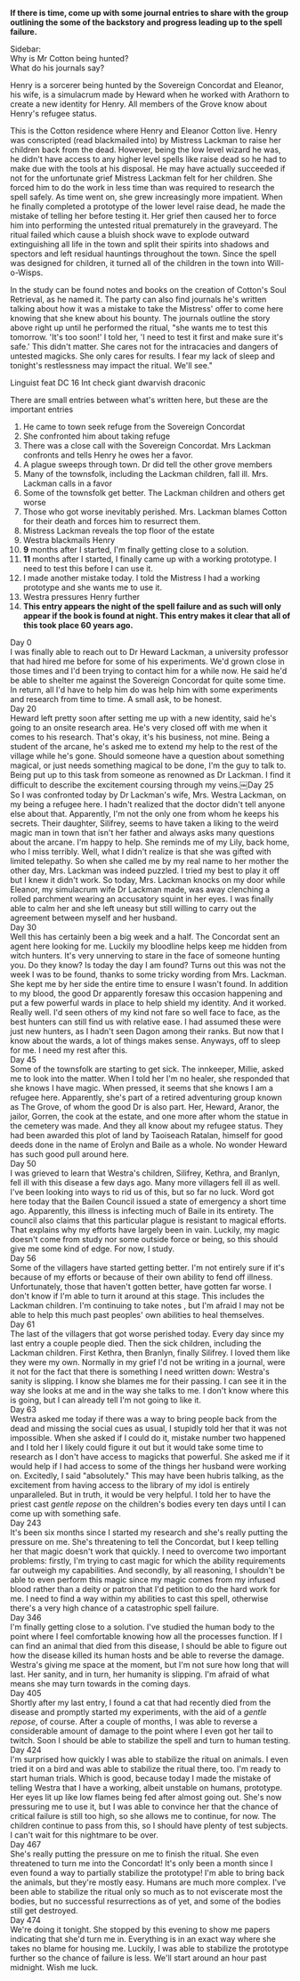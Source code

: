 **If there is time, come up with some journal entries to share with the group outlining the some of the backstory and progress leading up to the spell failure.**
 
Sidebar:  
Why is Mr Cotton being hunted?  
What do his journals say?
 
Henry is a sorcerer being hunted by the Sovereign Concordat and Eleanor, his wife, is a simulacrum made by Heward when he worked with Arathorn to create a new identity for Henry. All members of the Grove know about Henry's refugee status.
 
This is the Cotton residence where Henry and Eleanor Cotton live. Henry was conscripted (read blackmailed into) by Mistress Lackman to raise her children back from the dead. However, being the low level wizard he was, he didn't have access to any higher level spells like raise dead so he had to make due with the tools at his disposal. He may have actually succeeded if not for the unfortunate grief Mistress Lackman felt for her children. She forced him to do the work in less time than was required to research the spell safely. As time went on, she grew increasingly more impatient. When he finally completed a prototype of the lower level raise dead, he made the mistake of telling her before testing it. Her grief then caused her to force him into performing the untested ritual prematurely in the graveyard. The ritual failed which cause a bluish shock wave to explode outward extinguishing all life in the town and split their spirits into shadows and spectors and left residual hauntings throughout the town. Since the spell was designed for children, it turned all of the children in the town into Will-o-Wisps.
 
In the study can be found notes and books on the creation of Cotton's Soul Retrieval, as he named it. The party can also find journals he's written talking about how it was a mistake to take the Mistress' offer to come here knowing that she knew about his bounty. The journals outline the story above right up until he performed the ritual, "she wants me to test this tomorrow. 'It's too soon!' I told her, 'I need to test it first and make sure it's safe.' This didn't matter. She cares not for the intracacies and dangers of untested magicks. She only cares for results. I fear my lack of sleep and tonight's restlessness may impact the ritual. We'll see."
 
Linguist feat DC 16 Int check giant dwarvish draconic
 
There are small entries between what's written here, but these are the important entries
 
1. He came to town seek refuge from the Sovereign Concordat
2. She confronted him about taking refuge
3. There was a close call with the Sovereign Concordat. Mrs Lackman confronts and tells Henry he owes her a favor.
4. A plague sweeps through town. Dr did tell the other grove members
5. Many of the townsfolk, including the Lackman children, fall ill. Mrs. Lackman calls in a favor
6. Some of the townsfolk get better. The Lackman children and others get worse
7. Those who got worse inevitably perished. Mrs. Lackman blames Cotton for their death and forces him to resurrect them.
8. Mistress Lackman reveals the top floor of the estate
9. Westra blackmails Henry
10. **9** months after I started, I'm finally getting close to a solution.
11. **11** months after I started, I finally came up with a working prototype. I need to test this before I can use it.
12. I made another mistake today. I told the Mistress I had a working prototype and she wants me to use it.
13. Westra pressures Henry further
14. **This entry appears the night of the spell failure and as such will only appear if the book is found at night. This entry makes it clear that all of this took place 60 years ago.**

Day 0  
I was finally able to reach out to Dr Heward Lackman, a university professor that had hired me before for some of his experiments. We'd grown close in those times and I'd been trying to contact him for a while now. He said he'd be able to shelter me against the Sovereign Concordat for quite some time. In return, all I'd have to help him do was help him with some experiments and research from time to time. A small ask, to be honest.  
Day 20  
Heward left pretty soon after setting me up with a new identity, said he's going to an onsite research area. He's very closed off with me when it comes to his research. That's okay, it's his business, not mine. Being a student of the arcane, he's asked me to extend my help to the rest of the village while he's gone. Should someone have a question about something magical, or just needs something magical to be done, I'm the guy to talk to. Being put up to this task from someone as renowned as Dr Lackman. I find it difficult to describe the excitement coursing through my veins.￼Day 25  
So I was confronted today by Dr Lackman's wife, Mrs. Westra Lackman, on my being a refugee here. I hadn't realized that the doctor didn't tell anyone else about that. Apparently, I'm not the only one from whom he keeps his secrets. Their daughter, Silifrey, seems to have taken a liking to the weird magic man in town that isn't her father and always asks many questions about the arcane. I'm happy to help. She reminds me of my Lily, back home, who I miss terribly. Well, what I didn't realize is that she was gifted with limited telepathy. So when she called me by my real name to her mother the other day, Mrs. Lackman was indeed puzzled. I tried my best to play it off but I knew it didn't work. So today, Mrs. Lackman knocks on my door while Eleanor, my simulacrum wife Dr Lackman made, was away clenching a rolled parchment wearing an accusatory squint in her eyes. I was finally able to calm her and she left uneasy but still willing to carry out the agreement between myself and her husband.  
Day 30  
Well this has certainly been a big week and a half. The Concordat sent an agent here looking for me. Luckily my bloodline helps keep me hidden from witch hunters. It's very unnerving to stare in the face of someone hunting you. Do they know? Is today the day I am found? Turns out this was not the week I was to be found, thanks to some tricky wording from Mrs. Lackman. She kept me by her side the entire time to ensure I wasn't found. In addition to my blood, the good Dr apparently foresaw this occasion happening and put a few powerful wards in place to help shield my identity. And it worked. Really well. I'd seen others of my kind not fare so well face to face, as the best hunters can still find us with relative ease. I had assumed these were just new hunters, as I hadn't seen Dagon among their ranks. But now that I know about the wards, a lot of things makes sense. Anyways, off to sleep for me. I need my rest after this.  
Day 45  
Some of the townsfolk are starting to get sick. The innkeeper, Millie, asked me to look into the matter. When I told her I'm no healer, she responded that she knows I have magic. When pressed, it seems that she knows I am a refugee here. Apparently, she's part of a retired adventuring group known as The Grove, of whom the good Dr is also part. Her, Heward, Aranor, the jailor, Gorren, the cook at the estate, and one more after whom the statue in the cemetery was made. And they all know about my refugee status. They had been awarded this plot of land by Taoiseach Ratalan, himself for good deeds done in the name of Erolyn and Baile as a whole. No wonder Heward has such good pull around here.  
Day 50  
I was grieved to learn that Westra's children, Silifrey, Kethra, and Branlyn, fell ill with this disease a few days ago. Many more villagers fell ill as well. I've been looking into ways to rid us of this, but so far no luck. Word got here today that the Bailen Council issued a state of emergency a short time ago. Apparently, this illness is infecting much of Baile in its entirety. The council also claims that this particular plague is resistant to magical efforts. That explains why my efforts have largely been in vain. Luckily, my magic doesn't come from study nor some outside force or being, so this should give me some kind of edge. For now, I study.  
Day 56  
Some of the villagers have started getting better. I'm not entirely sure if it's because of my efforts or because of their own ability to fend off illness. Unfortunately, those that haven't gotten better, have gotten far worse. I don't know if I'm able to turn it around at this stage. This includes the Lackman children. I'm continuing to take notes , but I'm afraid I may not be able to help this much past peoples' own abilities to heal themselves.  
Day 61  
The last of the villagers that got worse perished today. Every day since my last entry a couple people died. Then the sick children, including the Lackman children. First Kethra, then Branlyn, finally Silifrey. I loved them like they were my own. Normally in my grief I'd not be writing in a journal, were it not for the fact that there is something I need written down: Westra's sanity is slipping. I know she blames me for their passing. I can see it in the way she looks at me and in the way she talks to me. I don't know where this is going, but I can already tell I'm not going to like it.  
Day 63  
Westra asked me today if there was a way to bring people back from the dead and missing the social cues as usual, I stupidly told her that it was not impossible. When she asked if I could do it, mistake number two happened and I told her I likely could figure it out but it would take some time to research as I don't have access to magicks that powerful. She asked me if it would help if I had access to some of the things her husband were working on. Excitedly, I said "absolutely." This may have been hubris talking, as the excitement from having access to the library of my idol is entirely unparalleled. But in truth, it would be very helpful. I told her to have the priest cast _gentle repose_ on the children's bodies every ten days until I can come up with something safe.  
Day 243  
It's been six months since I started my research and she's really putting the pressure on me. She's threatening to tell the Concordat, but I keep telling her that magic doesn't work that quickly. I need to overcome two important problems: firstly, I'm trying to cast magic for which the ability requirements far outweigh my capabilities. And secondly, by all reasoning, I shouldn't be able to even perform this magic since my magic comes from my infused blood rather than a deity or patron that I'd petition to do the hard work for me. I need to find a way within my abilities to cast this spell, otherwise there's a very high chance of a catastrophic spell failure.  
Day 346  
I'm finally getting close to a solution. I've studied the human body to the point where I feel comfortable knowing how all the processes function. If I can find an animal that died from this disease, I should be able to figure out how the disease killed its human hosts and be able to reverse the damage. Westra's giving me space at the moment, but I'm not sure how long that will last. Her sanity, and in turn, her humanity is slipping. I'm afraid of what means she may turn towards in the coming days.  
Day 405  
Shortly after my last entry, I found a cat that had recently died from the disease and promptly started my experiments, with the aid of a _gentle repose_, of course. After a couple of months, I was able to reverse a considerable amount of damage to the point where I even got her tail to twitch. Soon I should be able to stabilize the spell and turn to human testing.  
Day 424  
I'm surprised how quickly I was able to stabilize the ritual on animals. I even tried it on a bird and was able to stabilize the ritual there, too. I'm ready to start human trials. Which is good, because today I made the mistake of telling Westra that I have a working, albeit unstable on humans, prototype. Her eyes lit up like low flames being fed after almost going out. She's now pressuring me to use it, but I was able to convince her that the chance of critical failure is still too high, so she allows me to continue, for now. The children continue to pass from this, so I should have plenty of test subjects. I can't wait for this nightmare to be over.  
Day 467  
She's really putting the pressure on me to finish the ritual. She even threatened to turn me into the Concordat! It's only been a month since I even found a way to partially stabilize the prototype! I'm able to bring back the animals, but they're mostly easy. Humans are much more complex. I've been able to stabilize the ritual only so much as to not eviscerate most the bodies, but no successful resurrections as of yet, and some of the bodies still get destroyed.  
Day 474  
We're doing it tonight. She stopped by this evening to show me papers indicating that she'd turn me in. Everything is in an exact way where she takes no blame for housing me. Luckily, I was able to stabilize the prototype further so the chance of failure is less. We'll start around an hour past midnight. Wish me luck.